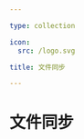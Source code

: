 ```yaml
---

type: collection

icon:
  src: /logo.svg

title: 文件同步

---
```


# 文件同步

<ShowBreadcrumb />

<ShowResources />
